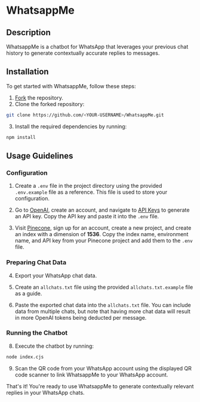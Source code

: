 # WhatsappMe

## Description
WhatsappMe is a chatbot for WhatsApp that leverages your previous chat history to generate contextually accurate replies to messages.

## Installation
To get started with WhatsappMe, follow these steps:

1. [Fork](https://github.com/Keith-Web3/WhatsappMe/fork) the repository.
2. Clone the forked repository:
```bash
git clone https://github.com/<YOUR-USERNAME>/WhatsappMe.git
```
3. Install the required dependencies by running:
```bash
npm install
```

## Usage Guidelines

### Configuration

1. Create a `.env` file in the project directory using the provided `.env.example` file as a reference. This file is used to store your configuration.

2. Go to [OpenAI](https://openai.com/), create an account, and navigate to [API Keys](https://platform.openai.com/account/api-keys) to generate an API key. Copy the API key and paste it into the `.env` file.

3. Visit [Pinecone](https://app.pinecone.io/), sign up for an account, create a new project, and create an index with a dimension of **1536**. Copy the index name, environment name, and API key from your Pinecone project and add them to the `.env` file.

### Preparing Chat Data

4. Export your WhatsApp chat data. 

5. Create an `allchats.txt` file using the provided `allchats.txt.example` file as a guide.

6. Paste the exported chat data into the `allchats.txt` file. You can include data from multiple chats, but note that having more chat data will result in more OpenAI tokens being deducted per message.

### Running the Chatbot

8. Execute the chatbot by running:
```bash
node index.cjs
```

9. Scan the QR code from your WhatsApp account using the displayed QR code scanner to link WhatsappMe to your WhatsApp account.

That's it! You're ready to use WhatsappMe to generate contextually relevant replies in your WhatsApp chats.
